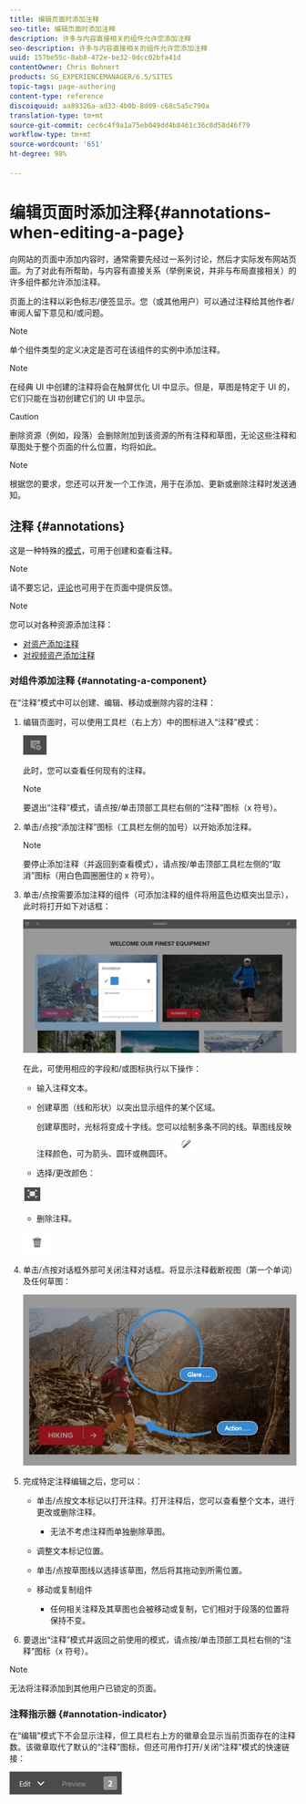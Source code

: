 ```yaml
---
title: 编辑页面时添加注释
seo-title: 编辑页面时添加注释
description: 许多与内容直接相关的组件允许您添加注释
seo-description: 许多与内容直接相关的组件允许您添加注释
uuid: 157be55c-8ab8-472e-be32-0dcc02bfa41d
contentOwner: Chris Bohnert
products: SG_EXPERIENCEMANAGER/6.5/SITES
topic-tags: page-authoring
content-type: reference
discoiquuid: aa89326a-ad33-4b0b-8d09-c68c5a5c790a
translation-type: tm+mt
source-git-commit: cec6c4f9a1a75eb049dd4b8461c36c8d58d46f79
workflow-type: tm+mt
source-wordcount: '651'
ht-degree: 98%

---
```



# 编辑页面时添加注释{#annotations-when-editing-a-page}

向网站的页面中添加内容时，通常需要先经过一系列讨论，然后才实际发布网站页面。为了对此有所帮助，与内容有直接关系（举例来说，并非与布局直接相关）的许多组件都允许添加注释。

页面上的注释以彩色标志/便签显示。您（或其他用户）可以通过注释给其他作者/审阅人留下意见和/或问题。

>[!NOTE]
>
>单个组件类型的定义决定是否可在该组件的实例中添加注释。

>[!NOTE]
>
>在经典 UI 中创建的注释将会在触屏优化 UI 中显示。但是，草图是特定于 UI 的，它们只能在当初创建它们的 UI 中显示。

>[!CAUTION]
>
>删除资源（例如，段落）会删除附加到该资源的所有注释和草图，无论这些注释和草图处于整个页面的什么位置，均将如此。

>[!NOTE]
>
>根据您的要求，您还可以开发一个工作流，用于在添加、更新或删除注释时发送通知。

## 注释 {#annotations}

这是一种特殊的[模式](/help/sites-authoring/author-environment-tools.md#page-modes)，可用于创建和查看注释。

>[!NOTE]
>
>请不要忘记，[评论](/help/sites-authoring/basic-handling.md#timeline)也可用于在页面中提供反馈。

>[!NOTE]
>
>您可以对各种资源添加注释：
>
>* [对资产添加注释](/help/assets/manage-assets.md#annotating)
>* [对视频资产添加注释](/help/assets/managing-video-assets.md#annotate-video-assets)

>



### 对组件添加注释 {#annotating-a-component}

在“注释”模式中可以创建、编辑、移动或删除内容的注释：

1. 编辑页面时，可以使用工具栏（右上方）中的图标进入“注释”模式：

   ![](do-not-localize/screen_shot_2018-03-22at110414.png)

   此时，您可以查看任何现有的注释。

   >[!NOTE]
   >
   >要退出“注释”模式，请点按/单击顶部工具栏右侧的“注释”图标（x 符号）。

1. 单击/点按“添加注释”图标（工具栏左侧的加号）以开始添加注释。

   >[!NOTE]
   >
   >要停止添加注释（并返回到查看模式），请点按/单击顶部工具栏左侧的“取消”图标（用白色圆圈圈住的 x 符号）。

1. 单击/点按需要添加注释的组件（可添加注释的组件将用蓝色边框突出显示），此时将打开如下对话框：

   ![screen_shot_2018-03-22at110606](assets/screen_shot_2018-03-22at110606.png)

   在此，可使用相应的字段和/或图标执行以下操作：

   * 输入注释文本。
   * 创建草图（线和形状）以突出显示组件的某个区域。


      创建草图时，光标将变成十字线。您可以绘制多条不同的线。草图线反映注释颜色，可为箭头、圆环或椭圆环。
   ![](do-not-localize/screen_shot_2018-03-22at110640.png)

   * 选择/更改颜色：

   ![](do-not-localize/chlimage_1-19.png)

   * 删除注释。

   ![](do-not-localize/screen_shot_2018-03-22at110647.png)

1. 单击/点按对话框外部可关闭注释对话框。将显示注释截断视图（第一个单词）及任何草图：

   ![screen_shot_2018-03-22at110850](assets/screen_shot_2018-03-22at110850.png)

1. 完成特定注释编辑之后，您可以：

   * 单击/点按文本标记以打开注释。打开注释后，您可以查看整个文本，进行更改或删除注释。

      * 无法不考虑注释而单独删除草图。
   * 调整文本标记位置。
   * 单击/点按草图线以选择该草图，然后将其拖动到所需位置。
   * 移动或复制组件

      * 任何相关注释及其草图也会被移动或复制，它们相对于段落的位置将保持不变。


1. 要退出“注释”模式并返回之前使用的模式，请点按/单击顶部工具栏右侧的“注释”图标（x 符号）。

>[!NOTE]
>
>无法将注释添加到其他用户已锁定的页面。

### 注释指示器 {#annotation-indicator}

在“编辑”模式下不会显示注释，但工具栏右上方的徽章会显示当前页面存在的注释数。该徽章取代了默认的“注释”图标，但还可用作打开/关闭“注释”模式的快速链接：

![chlimage_1-242](assets/chlimage_1-242.png)

